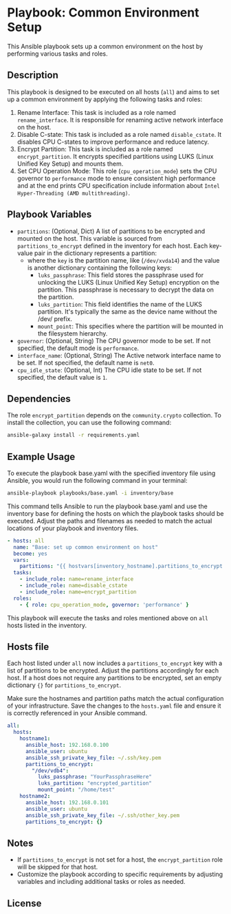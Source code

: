# Playbook: Common Environment Setup

This Ansible playbook sets up a common environment on the host by performing various tasks and roles.

## Description
This playbook is designed to be executed on all hosts (`all`) and aims to set up a common environment by applying the following tasks and roles:
1. Rename Interface: This task is included as a role named `rename_interface`. It is responsible for renaming active network interface on the host.
2. Disable C-state: This task is included as a role named `disable_cstate`. It disables CPU C-states to improve performance and reduce latency.
3. Encrypt Partition: This task is included as a role named `encrypt_partition`. It encrypts specified partitions using LUKS (Linux Unified Key Setup) and mounts them.
4. Set CPU Operation Mode: This role (`cpu_operation_mode`) sets the CPU governor to `performance` mode to ensure consistent high performance and at the end prints CPU specification
   include information about `Intel Hyper-Threading (AMD multithreading)`.

## Playbook Variables

- `partitions`: (Optional, Dict) A list of partitions to be encrypted and mounted on the host. This variable is sourced from `partitions_to_encrypt` defined in the inventory for each host.
  Each key-value pair in the dictionary represents a partition:
  * where the `key` is the partition name, like (`/dev/xvda14`) and the value is another dictionary containing the following keys:
    * `luks_passphrase`: This field stores the passphrase used for unlocking the LUKS (Linux Unified Key Setup) encryption on the partition. This passphrase is necessary to decrypt the data on the partition.
    * `luks_partition`: This field identifies the name of the LUKS partition. It's typically the same as the device name without the /dev/ prefix.
    * `mount_point`: This specifies where the partition will be mounted in the filesystem hierarchy.
- `governor`: (Optional, String) The CPU governor mode to be set. If not specified, the default mode is `performance`.
- `interface_name`: (Optional, String) The Active network interface name to be set. If not specified, the default name is `net0`.
- `cpu_idle_state`: (Optional, Int) The CPU idle state to be set. If not specified, the default value is `1`.


## Dependencies

The role `encrypt_partition` depends on the `community.crypto` collection.
To install the collection, you can use the following command:

```bash
ansible-galaxy install -r requirements.yaml
```

## Example Usage
To execute the playbook base.yaml with the specified inventory file using Ansible, you would run the following command in your terminal:

```bash
ansible-playbook playbooks/base.yaml -i inventory/base
```

This command tells Ansible to run the playbook base.yaml and use the inventory base for defining the hosts on which the playbook tasks should be executed. Adjust the paths and filenames as needed to match the actual locations of your playbook and inventory files.

```yaml
- hosts: all
  name: "Base: set up common environment on host"
  become: yes
  vars:
    partitions: "{{ hostvars[inventory_hostname].partitions_to_encrypt }}"
  tasks:
    - include_role: name=rename_interface
    - include_role: name=disable_cstate
    - include_role: name=encrypt_partition
  roles:
    - { role: cpu_operation_mode, governor: 'performance' }
```
This playbook will execute the tasks and roles mentioned above on `all` hosts listed in the inventory.

## Hosts file
Each host listed under `all` now includes a `partitions_to_encrypt` key with a list of partitions to be encrypted.
Adjust the partitions accordingly for each host.
If a host does not require any partitions to be encrypted,
set an empty dictionary `{}` for `partitions_to_encrypt`.

Make sure the hostnames and partition paths match the actual configuration of your infrastructure.
Save the changes to the `hosts.yaml` file and ensure it is correctly referenced in your Ansible command.
```yaml
all:
  hosts:
    hostname1:
      ansible_host: 192.168.0.100
      ansible_user: ubuntu
      ansible_ssh_private_key_file: ~/.ssh/key.pem
      partitions_to_encrypt:
        "/dev/vdb4":
          luks_passphrase: "YourPassphraseHere"
          luks_partition: "encrypted_partition"
          mount_point: "/home/test"
    hostname2:
      ansible_host: 192.168.0.101
      ansible_user: ubuntu
      ansible_ssh_private_key_file: ~/.ssh/other_key.pem
      partitions_to_encrypt: {}
```

## Notes
* If `partitions_to_encrypt` is not set for a host, the `encrypt_partition` role will be skipped for that host.
* Customize the playbook according to specific requirements by adjusting variables and including additional tasks or roles as needed.

## License
